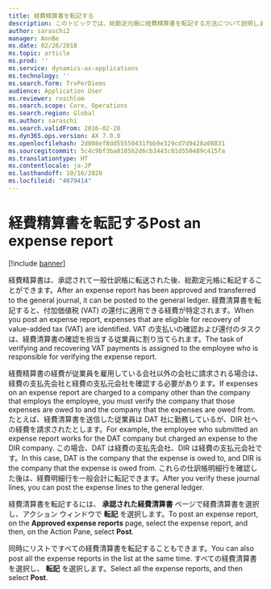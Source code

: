 ```yaml
---
title: 経費精算書を転記する
description: このトピックでは、総勘定元帳に経費精算書を転記する方法について説明します。
author: saraschi2
manager: AnnBe
ms.date: 02/26/2018
ms.topic: article
ms.prod: ''
ms.service: dynamics-ax-applications
ms.technology: ''
ms.search.form: TrvPerDiems
audience: Application User
ms.reviewer: roschlom
ms.search.scope: Core, Operations
ms.search.region: Global
ms.author: saraschi
ms.search.validFrom: 2016-02-28
ms.dyn365.ops.version: AX 7.0.0
ms.openlocfilehash: 2d008ef8dd55550431fbb9e329cd7d9428a08831
ms.sourcegitcommit: 5c4c9bf3ba018562d6cb3443c01d550489c415fa
ms.translationtype: HT
ms.contentlocale: ja-JP
ms.lasthandoff: 10/16/2020
ms.locfileid: "4079414"
---
```

# <a name="post-an-expense-report"></a><span data-ttu-id="d021c-103">経費精算書を転記する</span><span class="sxs-lookup"><span data-stu-id="d021c-103">Post an expense report</span></span>

[!include [banner](../includes/banner.md)]

<span data-ttu-id="d021c-104">経費精算書は、承認されて一般仕訳帳に転送された後、総勘定元帳に転記することができます。</span><span class="sxs-lookup"><span data-stu-id="d021c-104">After an expense report has been approved and transferred to the general journal, it can be posted to the general ledger.</span></span> <span data-ttu-id="d021c-105">経費清算書を転記すると、付加価値税 (VAT) の還付に適用できる経費が特定されます。</span><span class="sxs-lookup"><span data-stu-id="d021c-105">When you post an expense report, expenses that are eligible for recovery of value-added tax (VAT) are identified.</span></span> <span data-ttu-id="d021c-106">VAT の支払いの確認および還付のタスクは、経費清算書の確認を担当する従業員に割り当てられます。</span><span class="sxs-lookup"><span data-stu-id="d021c-106">The task of verifying and recovering VAT payments is assigned to the employee who is responsible for verifying the expense report.</span></span>

<span data-ttu-id="d021c-107">経費精算書の経費が従業員を雇用している会社以外の会社に請求される場合は、経費の支払先会社と経費の支払元会社を確認する必要があります。</span><span class="sxs-lookup"><span data-stu-id="d021c-107">If expenses on an expense report are charged to a company other than the company that employs the employee, you must verify the company that those expenses are owed to and the company that the expenses are owed from.</span></span> <span data-ttu-id="d021c-108">たとえば、経費清算書を送信した従業員は DAT 社に勤務しているが、DIR 社への経費を請求されたとします。</span><span class="sxs-lookup"><span data-stu-id="d021c-108">For example, the employee who submitted an expense report works for the DAT company but charged an expense to the DIR company.</span></span> <span data-ttu-id="d021c-109">この場合、DAT は経費の支払先会社、DIR は経費の支払元会社です。</span><span class="sxs-lookup"><span data-stu-id="d021c-109">In this case, DAT is the company that the expense is owed to, and DIR is the company that the expense is owed from.</span></span> <span data-ttu-id="d021c-110">これらの仕訳帳明細行を確認した後は、経費明細行を一般会計に転記できます。</span><span class="sxs-lookup"><span data-stu-id="d021c-110">After you verify these journal lines, you can post the expense lines to the general ledger.</span></span>

<span data-ttu-id="d021c-111">経費清算書を転記するには、 **承認された経費清算書** ページで経費清算書を選択し、アクション ウィンドウで **転記** を選択します。</span><span class="sxs-lookup"><span data-stu-id="d021c-111">To post an expense report, on the **Approved expense reports** page, select the expense report, and then, on the Action Pane, select **Post**.</span></span>

<span data-ttu-id="d021c-112">同時にリストですべての経費清算書を転記することもできます。</span><span class="sxs-lookup"><span data-stu-id="d021c-112">You can also post all the expense reports in the list at the same time.</span></span> <span data-ttu-id="d021c-113">すべての経費清算書を選択し、 **転記** を選択します。</span><span class="sxs-lookup"><span data-stu-id="d021c-113">Select all the expense reports, and then select **Post**.</span></span>
